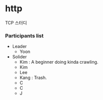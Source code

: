 # http
TCP 스터디

### Participants list

  - Leader
       - Yoon
  - Solider
       - Kim : A beginner doing kinda crawling.
       - Kim
       - Lee
       - Kang : Trash.
       - C
       - C
       - J
